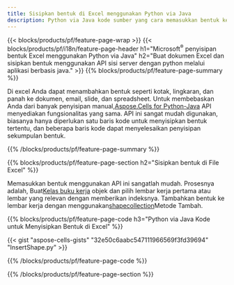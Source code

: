 ```yaml
---
title: Sisipkan bentuk di Excel menggunakan Python via Java
description: Python via Java kode sumber yang cara memasukkan bentuk ke dalam file Excel Microsoft menggunakan Aspose.Cells for Python via Java Perpustakaan.
---
```

{{< blocks/products/pf/feature-page-wrap >}}
{{< blocks/products/pf/i18n/feature-page-header h1="Microsoft<sup>&reg;</sup> penyisipan bentuk Excel menggunakan Python via Java" h2="Buat dokumen Excel dan sisipkan bentuk menggunakan API sisi server dengan python melalui aplikasi berbasis java." >}}
{{% blocks/products/pf/feature-page-summary %}}

 Di excel Anda dapat menambahkan bentuk seperti kotak, lingkaran, dan panah ke dokumen, email, slide, dan spreadsheet. Untuk membebaskan Anda dari banyak penyisipan manual,[Aspose.Cells for Python-Java](https://releases.aspose.com/cells/python-java) API menyediakan fungsionalitas yang sama. API ini sangat mudah digunakan, biasanya hanya diperlukan satu baris kode untuk menyisipkan bentuk tertentu, dan beberapa baris kode dapat menyelesaikan penyisipan sekumpulan bentuk.

{{% /blocks/products/pf/feature-page-summary %}}

{{% blocks/products/pf/feature-page-section h2="Sisipkan bentuk di File Excel" %}}

 Memasukkan bentuk menggunakan API ini sangatlah mudah. Prosesnya adalah, Buat[Kelas buku kerja](https://reference.aspose.com/cells/python-java/asposecells.api/Workbook) objek dan pilih lembar kerja pertama atau lembar yang relevan dengan memberikan indeksnya. Tambahkan bentuk ke lembar kerja dengan menggunakan[shapecollection](https://reference.aspose.com/cells/python-java/asposecells.api/ShapeCollection)Metode Tambah.

{{% blocks/products/pf/feature-page-code h3="Python via Java Kode untuk Menyisipkan Bentuk di Excel" %}}

{{< gist "aspose-cells-gists" "32e50c6aabc547111966569f3fd39694" "InsertShape.py" >}}

{{% /blocks/products/pf/feature-page-code %}}

{{% /blocks/products/pf/feature-page-section %}}

